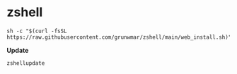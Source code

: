 # zshell
```shell
sh -c "$(curl -fsSL https://raw.githubusercontent.com/grunwmar/zshell/main/web_install.sh)"
```

**Update**
```zsh
zshellupdate
```